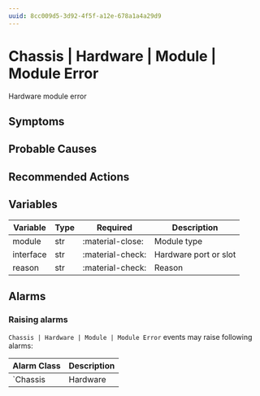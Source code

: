 ```yaml
---
uuid: 8cc009d5-3d92-4f5f-a12e-678a1a4a29d9
---
```

# Chassis | Hardware | Module | Module Error

Hardware module error

## Symptoms

## Probable Causes

## Recommended Actions

## Variables

Variable | Type | Required | Description
--- | --- | --- | ---
module | str | :material-close: | Module type
interface | str | :material-check: | Hardware port or slot
reason | str | :material-check: | Reason

## Alarms

### Raising alarms

`Chassis | Hardware | Module | Module Error` events may raise following alarms:

Alarm Class | Description
--- | ---
`Chassis | Hardware | Module | Module Error` | dispose
